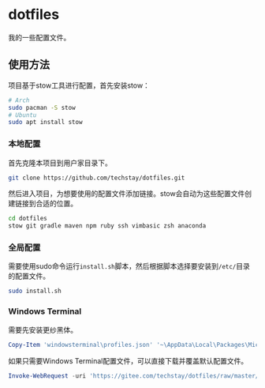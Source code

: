# dotfiles

我的一些配置文件。

## 使用方法

项目基于stow工具进行配置，首先安装stow：

```sh
# Arch
sudo pacman -S stow
# Ubuntu
sudo apt install stow
```

### 本地配置

首先克隆本项目到用户家目录下。

```bash
git clone https://github.com/techstay/dotfiles.git
```

然后进入项目，为想要使用的配置文件添加链接。stow会自动为这些配置文件创建链接到合适的位置。

```sh
cd dotfiles
stow git gradle maven npm ruby ssh vimbasic zsh anaconda
```

### 全局配置

需要使用sudo命令运行`install.sh`脚本，然后根据脚本选择要安装到`/etc/`目录的配置文件。

```sh
sudo install.sh
```

### Windows Terminal

需要先安装更纱黑体。

```powershell
Copy-Item 'windowsterminal\profiles.json' '~\AppData\Local\Packages\Microsoft.WindowsTerminal_8wekyb3d8bbwe\LocalState'
```

如果只需要Windows Terminal配置文件，可以直接下载并覆盖默认配置文件。

```powershell
Invoke-WebRequest -uri 'https://gitee.com/techstay/dotfiles/raw/master/windowsterminal/profiles.json' |Select-Object -ExpandProperty Content|Set-Content '~\AppData\Local\Packages\Microsoft.WindowsTerminal_8wekyb3d8bbwe\LocalState\profiles.json'
```
